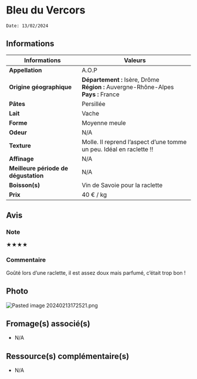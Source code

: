 # Bleu du Vercors
```
Date: 13/02/2024
```
## Informations

| Informations | Valeurs |
| ---- | ---- |
| **Appellation** | A.O.P |
| **Origine géographique** | **Département :** Isère, Drôme<br>**Région :** Auvergne-Rhône-Alpes<br>**Pays :** France  |
| **Pâtes** | Persillée |
| **Lait** | Vache |
| **Forme** | Moyenne meule |
| **Odeur** | N/A |
| **Texture** | Molle. Il reprend l’aspect d’une tomme un peu. Idéal en raclette !! |
| **Affinage** | N/A |
| **Meilleure période de dégustation** | N/A |
| **Boisson(s)** | Vin de Savoie pour la raclette |
| **Prix** | 40 € / kg |

## Avis
### Note
★★★★
### Commentaire
Goûté lors d’une raclette, il est assez doux mais parfumé, c’était trop bon !

## Photo
![Pasted image 20240213172521.png](./M%C3%A9dias/Pasted%20image%2020240213172521.png)

## Fromage(s) associé(s)
* N/A

## Ressource(s) complémentaire(s)
* N/A